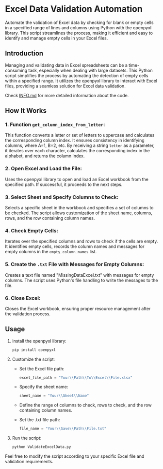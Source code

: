# Excel Data Validation Automation

Automate the validation of Excel data by checking for blank or empty cells in a specified range of lines and columns using Python with the openpyxl library. This script streamlines the process, making it efficient and easy to identify and manage empty cells in your Excel files.

## Introduction

Managing and validating data in Excel spreadsheets can be a time-consuming task, especially when dealing with large datasets. This Python script simplifies the process by automating the detection of empty cells within a specified range. It utilizes the openpyxl library to interact with Excel files, providing a seamless solution for Excel data validation.

Check [INFO.md](INFO.md) for more detailed information about the code.

## How It Works

### 1. Function `get_column_index_from_letter`:

This function converts a letter or set of letters to uppercase and calculates the corresponding column index. It ensures consistency in identifying columns, where A=1, B=2, etc. By receiving a string `letter` as a parameter, it iterates over each character, calculates the corresponding index in the alphabet, and returns the column index.

### 2. Open Excel and Load the File:

Uses the openpyxl library to open and load an Excel workbook from the specified path. If successful, it proceeds to the next steps.

### 3. Select Sheet and Specify Columns to Check:

Selects a specific sheet in the workbook and specifies a set of columns to be checked. The script allows customization of the sheet name, columns, rows, and the row containing column names.

### 4. Check Empty Cells:

Iterates over the specified columns and rows to check if the cells are empty. It identifies empty cells, records the column names and messages for empty columns in the `empty_column_names` list.

### 5. Create the `.txt` File with Messages for Empty Columns:

Creates a text file named "MissingDataExcel.txt" with messages for empty columns. The script uses Python's file handling to write the messages to the file.

### 6. Close Excel:

Closes the Excel workbook, ensuring proper resource management after the validation process.

## Usage

1. Install the openpyxl library:

   ```bash
   pip install openpyxl
   ```

2. Customize the script:

   - Set the Excel file path:

     ```python
     excel_file_path = "Your\\Path\\To\\Excel\\File.xlsx"
     ```

   - Specify the sheet name:

     ```python
     sheet_name = "Your\\Sheet\\Name"
     ```

   - Define the range of columns to check, rows to check, and the row containing column names.

   - Set the .txt file path:

     ```python
     file_name = "Your\\Save\\Path\\File.txt"
     ```
     
4. Run the script:

   ```bash
   python ValidateExcelData.py
   ```


Feel free to modify the script according to your specific Excel file and validation requirements.

